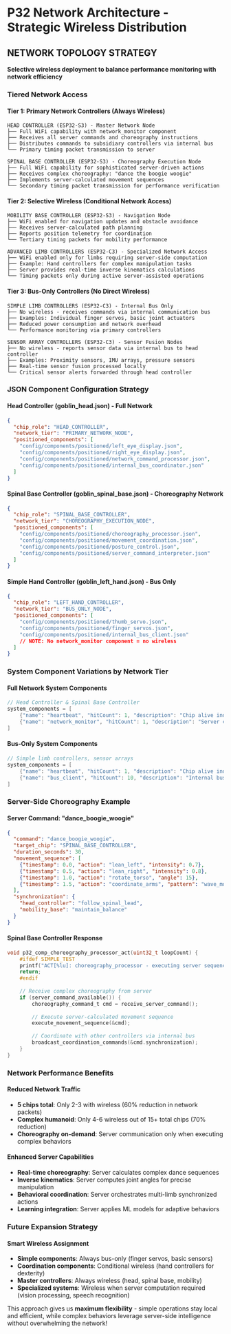 # P32 Network Architecture - Strategic Wireless Distribution

## NETWORK TOPOLOGY STRATEGY
**Selective wireless deployment to balance performance monitoring with network efficiency**

### Tiered Network Access

#### Tier 1: Primary Network Controllers (Always Wireless)
```
HEAD CONTROLLER (ESP32-S3) - Master Network Node
├── Full WiFi capability with network_monitor component
├── Receives all server commands and choreography instructions  
├── Distributes commands to subsidiary controllers via internal bus
└── Primary timing packet transmission to server

SPINAL BASE CONTROLLER (ESP32-S3) - Choreography Execution Node  
├── Full WiFi capability for sophisticated server-driven actions
├── Receives complex choreography: "dance the boogie woogie"
├── Implements server-calculated movement sequences
└── Secondary timing packet transmission for performance verification
```

#### Tier 2: Selective Wireless (Conditional Network Access)
```
MOBILITY BASE CONTROLLER (ESP32-S3) - Navigation Node
├── WiFi enabled for navigation updates and obstacle avoidance
├── Receives server-calculated path planning
├── Reports position telemetry for coordination
└── Tertiary timing packets for mobility performance

ADVANCED LIMB CONTROLLERS (ESP32-C3) - Specialized Network Access
├── WiFi enabled only for limbs requiring server-side computation
├── Example: Hand controllers for complex manipulation tasks
├── Server provides real-time inverse kinematics calculations
└── Timing packets only during active server-assisted operations
```

#### Tier 3: Bus-Only Controllers (No Direct Wireless)
```
SIMPLE LIMB CONTROLLERS (ESP32-C3) - Internal Bus Only
├── No wireless - receives commands via internal communication bus
├── Examples: Individual finger servos, basic joint actuators
├── Reduced power consumption and network overhead
└── Performance monitoring via primary controllers

SENSOR ARRAY CONTROLLERS (ESP32-C3) - Sensor Fusion Nodes
├── No wireless - reports sensor data via internal bus to head controller
├── Examples: Proximity sensors, IMU arrays, pressure sensors
├── Real-time sensor fusion processed locally
└── Critical sensor alerts forwarded through head controller
```

### JSON Component Configuration Strategy

#### Head Controller (goblin_head.json) - Full Network
```json
{
  "chip_role": "HEAD_CONTROLLER",
  "network_tier": "PRIMARY_NETWORK_NODE",
  "positioned_components": [
    "config/components/positioned/left_eye_display.json",
    "config/components/positioned/right_eye_display.json",
    "config/components/positioned/network_command_processor.json",
    "config/components/positioned/internal_bus_coordinator.json"
  ]
}
```

#### Spinal Base Controller (goblin_spinal_base.json) - Choreography Network
```json
{
  "chip_role": "SPINAL_BASE_CONTROLLER", 
  "network_tier": "CHOREOGRAPHY_EXECUTION_NODE",
  "positioned_components": [
    "config/components/positioned/choreography_processor.json",
    "config/components/positioned/movement_coordination.json",
    "config/components/positioned/posture_control.json",
    "config/components/positioned/server_command_interpreter.json"
  ]
}
```

#### Simple Hand Controller (goblin_left_hand.json) - Bus Only
```json
{
  "chip_role": "LEFT_HAND_CONTROLLER",
  "network_tier": "BUS_ONLY_NODE", 
  "positioned_components": [
    "config/components/positioned/thumb_servo.json",
    "config/components/positioned/finger_servos.json",
    "config/components/positioned/internal_bus_client.json"
    // NOTE: No network_monitor component = no wireless
  ]
}
```

### System Component Variations by Network Tier

#### Full Network System Components
```c
// Head Controller & Spinal Base Controller
system_components = [
    {"name": "heartbeat", "hitCount": 1, "description": "Chip alive indicator"},
    {"name": "network_monitor", "hitCount": 1, "description": "Server communication & timing"}
]
```

#### Bus-Only System Components  
```c
// Simple limb controllers, sensor arrays
system_components = [
    {"name": "heartbeat", "hitCount": 1, "description": "Chip alive indicator"},
    {"name": "bus_client", "hitCount": 10, "description": "Internal bus communication"}
]
```

### Server-Side Choreography Example

#### Server Command: "dance_boogie_woogie"
```json
{
  "command": "dance_boogie_woogie",
  "target_chip": "SPINAL_BASE_CONTROLLER",
  "duration_seconds": 30,
  "movement_sequence": [
    {"timestamp": 0.0, "action": "lean_left", "intensity": 0.7},
    {"timestamp": 0.5, "action": "lean_right", "intensity": 0.8},
    {"timestamp": 1.0, "action": "rotate_torso", "angle": 15},
    {"timestamp": 1.5, "action": "coordinate_arms", "pattern": "wave_motion"}
  ],
  "synchronization": {
    "head_controller": "follow_spinal_lead",
    "mobility_base": "maintain_balance"
  }
}
```

#### Spinal Base Controller Response
```c
void p32_comp_choreography_processor_act(uint32_t loopCount) {
    #ifdef SIMPLE_TEST
    printf("ACT[%lu]: choreography_processor - executing server sequence\n", loopCount);
    return;
    #endif
    
    // Receive complex choreography from server
    if (server_command_available()) {
        choreography_command_t cmd = receive_server_command();
        
        // Execute server-calculated movement sequence
        execute_movement_sequence(&cmd);
        
        // Coordinate with other controllers via internal bus
        broadcast_coordination_commands(&cmd.synchronization);
    }
}
```

### Network Performance Benefits

#### Reduced Network Traffic
- **5 chips total**: Only 2-3 with wireless (60% reduction in network packets)
- **Complex humanoid**: Only 4-6 wireless out of 15+ total chips (70% reduction)
- **Choreography on-demand**: Server communication only when executing complex behaviors

#### Enhanced Server Capabilities
- **Real-time choreography**: Server calculates complex dance sequences
- **Inverse kinematics**: Server computes joint angles for precise manipulation
- **Behavioral coordination**: Server orchestrates multi-limb synchronized actions
- **Learning integration**: Server applies ML models for adaptive behaviors

### Future Expansion Strategy

#### Smart Wireless Assignment
- **Simple components**: Always bus-only (finger servos, basic sensors)
- **Coordination components**: Conditional wireless (hand controllers for dexterity)
- **Master controllers**: Always wireless (head, spinal base, mobility)
- **Specialized systems**: Wireless when server computation required (vision processing, speech recognition)

This approach gives us **maximum flexibility** - simple operations stay local and efficient, while complex behaviors leverage server-side intelligence without overwhelming the network!